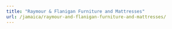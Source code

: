 ```yaml
---
title: "Raymour & Flanigan Furniture and Mattresses"
url: /jamaica/raymour-and-flanigan-furniture-and-mattresses/
---
```

